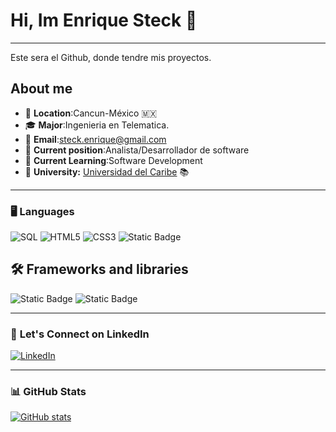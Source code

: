 # Hi, Im Enrique Steck 👋

---

Este sera el Github, donde tendre mis proyectos.

## About me

- 📍 **Location**:Cancun-México 🇲🇽
- 🎓 **Major**:Ingenieria en Telematica.
- 📧 **Email**:steck.enrique@gmail.com
- 💼 **Current position**:Analista/Desarrollador de software
- 🌱 **Current Learning**:Software Development
- 🏫 **University:** [Universidad del Caribe](https://www.unicaribe.mx/) 📚

---

### 🖥️ **Languages**

![SQL](https://img.shields.io/badge/SQL-316192?style=for-the-badge&logo=postgresql&logoColor=white)
![HTML5](https://img.shields.io/badge/HTML5-E34F26?style=for-the-badge&logo=html5&logoColor=white)
![CSS3](https://img.shields.io/badge/CSS3-1572B6?style=for-the-badge&logo=css3&logoColor=white)
![Static Badge](https://img.shields.io/badge/javascript-F7DF1E?style=flat-square&logo=javascript&logoColor=black)

## 🛠 **Frameworks and libraries**

![Static Badge](https://img.shields.io/badge/react-61DAFB?style=flat-square&logo=react&logoColor=black)
![Static Badge](https://img.shields.io/badge/tailwindcss-06B6D4?style=flat-square&logo=tailwindcss&logoColor=black)

---

### 📇 **Let's Connect on LinkedIn**

[![LinkedIn](https://img.shields.io/badge/LinkedIn-0077B5?style=for-the-badge&logo=linkedin&logoColor=white)](https://www.linkedin.com/in/enrique-ochoa-steck-54023923a/)

---

### 📊 **GitHub Stats**

[![GitHub stats](https://github-readme-stats.vercel.app/api?username=steck3&show_icons=true&hide_rank=true&custom_title=steck3&theme=synthwave)](https://github.com/anuraghazra/github-readme-stats)
